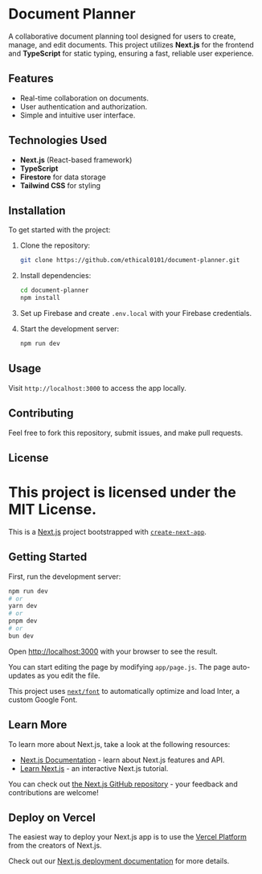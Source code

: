 
# Document Planner

A collaborative document planning tool designed for users to create, manage, and edit documents. This project utilizes **Next.js** for the frontend and **TypeScript** for static typing, ensuring a fast, reliable user experience.

## Features
- Real-time collaboration on documents.
- User authentication and authorization.
- Simple and intuitive user interface.

## Technologies Used
- **Next.js** (React-based framework)
- **TypeScript**
- **Firestore** for data storage
- **Tailwind CSS** for styling

## Installation
To get started with the project:

1. Clone the repository:
    ```bash
    git clone https://github.com/ethical0101/document-planner.git
    ```

2. Install dependencies:
    ```bash
    cd document-planner
    npm install
    ```

3. Set up Firebase and create `.env.local` with your Firebase credentials.

4. Start the development server:
    ```bash
    npm run dev
    ```

## Usage
Visit `http://localhost:3000` to access the app locally.

## Contributing
Feel free to fork this repository, submit issues, and make pull requests.

## License
This project is licensed under the MIT License.
=======
This is a [Next.js](https://nextjs.org/) project bootstrapped with [`create-next-app`](https://github.com/vercel/next.js/tree/canary/packages/create-next-app).

## Getting Started

First, run the development server:

```bash
npm run dev
# or
yarn dev
# or
pnpm dev
# or
bun dev
```

Open [http://localhost:3000](http://localhost:3000) with your browser to see the result.

You can start editing the page by modifying `app/page.js`. The page auto-updates as you edit the file.

This project uses [`next/font`](https://nextjs.org/docs/basic-features/font-optimization) to automatically optimize and load Inter, a custom Google Font.

## Learn More

To learn more about Next.js, take a look at the following resources:

- [Next.js Documentation](https://nextjs.org/docs) - learn about Next.js features and API.
- [Learn Next.js](https://nextjs.org/learn) - an interactive Next.js tutorial.

You can check out [the Next.js GitHub repository](https://github.com/vercel/next.js/) - your feedback and contributions are welcome!

## Deploy on Vercel

The easiest way to deploy your Next.js app is to use the [Vercel Platform](https://vercel.com/new?utm_medium=default-template&filter=next.js&utm_source=create-next-app&utm_campaign=create-next-app-readme) from the creators of Next.js.

Check out our [Next.js deployment documentation](https://nextjs.org/docs/deployment) for more details.
